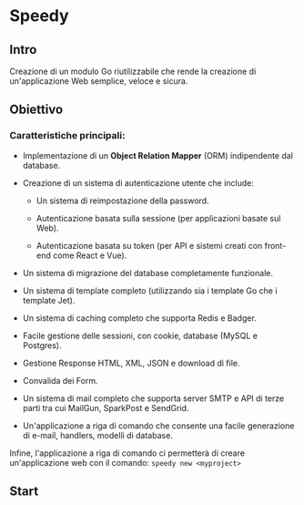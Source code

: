# Speedy



## Intro

Creazione di un modulo Go riutilizzabile che rende la creazione di un'applicazione Web semplice, veloce e sicura.



## Obiettivo

### Caratteristiche principali:

- Implementazione di un **Object Relation Mapper** (ORM) indipendente dal database. 

- Creazione di un sistema di autenticazione utente che include: 

  - Un sistema di reimpostazione della password. 
  - Autenticazione basata sulla sessione (per applicazioni basate sul Web).

  - Autenticazione basata su token (per API e sistemi creati con front-end come React e Vue).

- Un sistema di migrazione del database completamente funzionale.

- Un sistema di template completo (utilizzando sia i template Go che i template Jet).

- Un sistema di caching completo che supporta Redis e Badger. 

- Facile gestione delle sessioni, con cookie, database (MySQL e Postgres). 

- Gestione Response HTML, XML, JSON e download di file. 

- Convalida dei Form. 

- Un sistema di mail completo che supporta server SMTP e API di terze parti tra cui MailGun, SparkPost e SendGrid.

- Un'applicazione a riga di comando che consente una facile generazione di e-mail, handlers, modelli di database. 



Infine, l'applicazione a riga di comando ci permetterà di creare un'applicazione web con il comando: `speedy new <myproject>`	 



## Start 
